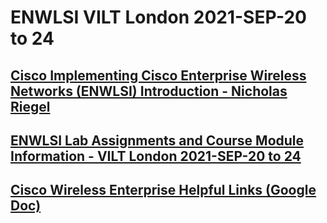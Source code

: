 # ENWLSI VILT London 2021-SEP-20  to 24

## [Cisco Implementing Cisco Enterprise Wireless Networks (ENWLSI) Introduction - Nicholas Riegel](https://docs.google.com/presentation/d/1dvQhNTVJCRUOhzuq-ClBs1ytuk-oDiqO7yQv0j5u5RA/edit?usp=sharing)

## [ENWLSI Lab Assignments and Course Module Information - VILT London 2021-SEP-20  to 24](https://docs.google.com/spreadsheets/d/1WibyuL5vPOyv51BHGn-imiPKNx34uJTzKmQfDJfbMS0/edit?usp=sharing)

## [Cisco Wireless Enterprise Helpful Links (Google Doc)](https://docs.google.com/document/d/1_yerV0j8Ouxg9cxZDQBvG45UYSNNrMJnTNPyTPnnb2o/edit?usp=sharing)
